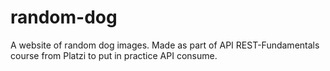 # random-dog
A website of random dog images. Made as part of API REST-Fundamentals course from Platzi to put in practice API consume.

